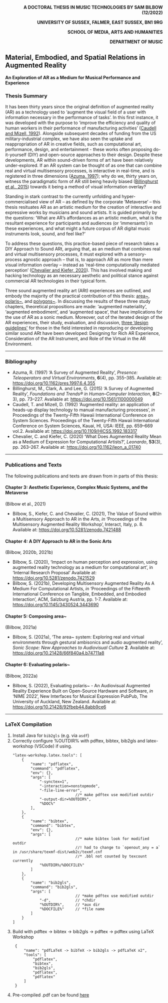 <div align="right">
<b>

A DOCTORAL THESIS IN MUSIC TECHNOLOGIES BY SAM BILBOW (12/2022)

UNIVERSITY OF SUSSEX, FALMER, EAST SUSSEX, BN1 9RG

SCHOOL OF MEDIA, ARTS AND HUMANITIES

DEPARTMENT OF MUSIC

</b>
</div>

## Material, Embodied, and Spatial Relations in Augmented Reality

**An Exploration of AR as a Medium for Musical Performance and Experience**



### Thesis Summary
It has been thirty years since the original definition of augmented reality (AR) as a technology used to ‘augment the visual field of a user with information necessary in the performance of tasks’. In this first instance, it was developed with the purpose to ‘improve the efficiency and quality of human workers in their performance of manufacturing activities’ ([Caudell and Mizell, 1992](https://doi.org/10.1109/HICSS.1992.183317)). Alongside subsequent decades of funding from the US military-industrial complex, we have also seen the uptake and reappropriation of AR in creative fields, such as computational art, performance, design, and entertainment - these works often proposing do-it-yourself (DIY) and open-source approaches to their design. Despite these developments, AR within sound-driven forms of art have been relatively under-explored. If an AR system can be thought of as one that can combine real and virtual multisensory processes, is interactive in real-time, and is registered in three dimensions ([Azuma, 1997](https://doi.org/10.1162/pres.1997.6.4.355)); why do we, thirty years on, witness the paradigmatic form of AR still being heavily biased ([Billinghurst et al., 2015](https://doi.org/10.1561/1100000049)) towards it being a method of visual information overlay? 

Standing in stark contrast to the currently unfolding and hyper-commercialised view of AR – as defined by the corporate ‘Metaverse’ – this thesis resituates AR as an artistic medium for the creation of interactive and expressive works by musicians and sound artists. It is guided primarily by the questions: ‘What are AR’s affordances as an artistic medium, what is the resultant experience for participants and audiences (or ‘immersants’) in these experiences, and what might a future corpus of AR digital music instruments look, sound, and feel like?’ 

To address these questions, this practice-based piece of research takes a DIY Approach to Sound ARt, arguing that, as an medium that combines real and virtual multisensory processes, it must explored with a sensory-process agnostic approach – that is, to approach AR as more than mere visual information overlay – instead as ‘real-time computationally mediated perception’ ([Chevalier and Kiefer, 2020](https://dx.doi.org/10.1162/leon_a_01740)). This has involved making and hacking technology as an necessary aesthetic and political stance against commercial AR technologies in their typical form. 

Three sound augmented reality art (ARt) experiences are outlined, and embody the majority of the practical contribution of this thesis: [area~](https://www.github.com/sambilbow/area), [polaris~](https://www.github.com/sambilbow/polaris), and [polygons~](https://www.github.com/sambilbow/polygons). In discussing the results of these three study chapters, theoretical propositions are made: ‘augmented materiality’, ‘augmented embodiment’, and ‘augmented space’, that have implications for the use of AR as a sonic medium. Moreover, out of the iterated design of the AR experiences, their study, evaluation, and discussion, [three ‘design guidelines'](https://sambilbow.github.io/thexrtspace/design-patterns/) for those in the field interested in reproducing or developing similar sound ARt have been developed: Designing for Rich AR Experience, Consideration of the AR Instrument, and Role of the Virtual in the AR Environment.

---
### Bibliography
- Azuma, R. (1997) ‘A Survey of Augmented Reality’, *Presence: Teleoperators and Virtual Environments*, **6**(4), pp. 355–385. Available at: https://doi.org/10.1162/pres.1997.6.4.355
- Billinghurst, M., Clark, A. and Lee, G. (2015) ‘A Survey of Augmented Reality’, *Foundations and Trends® in Human–Computer Interaction*, **8**(2–3), pp. 73–227. Available at: https://doi.org/10.1561/1100000049
- Caudell, T. and Mizell, D. (1992) ‘Augmented reality: an application of heads-up display technology to manual manufacturing processes’, *in* Proceedings of the Twenty-Fifth Hawaii International Conference on System Sciences. Proceedings of the Twenty-Fifth Hawaii International Conference on System Sciences, Kauai, HI, USA: IEEE, pp. 659–669 vol.2. Available at: https://doi.org/10.1109/HICSS.1992.183317
- Chevalier, C. and Kiefer, C. (2020) ‘What Does Augmented Reality Mean as a Medium of Expression for Computational Artists?’, *Leonardo*, **53**(3), pp. 263–267. Available at: https://doi.org/10.1162/leon_a_01740
---
### Publications and Texts
The following publications and texts are drawn from in parts of this thesis: 

#### Chapter 3: Aesthetic Experience, Complex Music Systems, and the Metaverse

(Bilbow et al., 2021) 
- Bilbow, S., Kiefer, C. and Chevalier, C. (2021), The Value of Sound within a Multisensory Approach to AR in the Arts, *in* ‘Proceedings of the Multisensory Augmented Reality Workshop’, Interact, Italy, p. 8. Available at: https://doi.org/10.5281/zenodo.7421488 

#### Chapter 4: A DIY Approach to AR in the Sonic Arts 

(Bilbow, 2020b, 2021b) 
- Bilbow, S. (2020), ‘Impact on human perception and expression, using augmented reality technology as a medium for computational art’, in ‘Internal Research Proposal’ Available at: https://doi.org/10.5281/zenodo.7421529 
- Bilbow, S. (2021b), Developing Multisensory Augmented Reality As A Medium For Computational Artists, *in* ‘Proceedings of the Fifteenth International Conference on Tangible, Embedded, and Embodied Interaction’, ACM, Salzburg Austria, pp. 1-7. Available at: https://doi.org/10.1145/3430524.3443690 

#### Chapter 5: Composing area~ 

(Bilbow, 2021a) 
- Bilbow, S. (2021a), ‘The area~ system: Exploring real and virtual environments through gestural ambisonics and audio augmented reality’, *Sonic Scope: New Approaches to Audiovisual Culture* **2**. Available at: https://doi.org/10.21428/66f840a4.b74711a8 

#### Chapter 6: Evaluating polaris~ 

(Bilbow, 2022a) 
- Bilbow, S. (2022), Evaluating polaris~ - An Audiovisual Augmented Reality Experience Built on Open-Source Hardware and Software, *in* ‘NIME 2022’, New Interfaces for Musical Expression PubPub, The University of Auckland, New Zealand. Available at: https://doi.org/10.21428/92fbeb44.8abb9ce6
---
### LaTeX Compilation
1. Install Java for `bib2gls` (e.g. via `asdf`)
2. Correctly configure %OUTDIR% with pdftex, bibtex, bib2gls and latex-workshop (VSCode) if using.
    ```
    "latex-workshop.latex.tools": [
        {
            "name": "pdflatex",
            "command": "pdflatex",
            "env": {},
            "args": [
                "-synctex=1",
                "-interaction=nonstopmode",
                "-file-line-error",
                                //* make pdftex use modified outdir
                "-output-dir=%OUTDIR%",
                "%DOC%"
            ],
        },
        {
            "name": "bibtex",
            "command": "bibtex",
            "env": {},
            "args": [
                                //* make bibtex look for modified outdir
                                //! had to change to `openout_any = a` in /usr/share/texmf-dist/web2c/texmf.cnf
                                //* .bbl not counted by texcount currently
                "%OUTDIR%/%DOCFILE%"
            ]
        },
        {
            "name": "bib2gls",
            "command": "bib2gls",
            "args": [
                                // *make pdftex use modified outdir
                "-d",           // *chdir
                "%OUTDIR%",     // *aux dir
                "%DOCFILE%"     // *file name
            ]
        }
    ]
    ```
3. Build with pdftex -> bibtex -> bib2gls -> pdftex -> pdftex using LaTeX Workshop
   ```
    {
        "name": "pdfLaTeX -> bibTeX -> bib2gls -> pdfLaTeX x2",
        "tools": [
            "pdflatex",
            "bibtex",
            "bib2gls",
            "pdflatex",
            "pdflatex"
        ]
    }
    ```
4. Pre-compiled .pdf can be found [here](https://github.com/sambilbow/doctoral-thesis/blob/main/build/doctoral-thesis.pdf)
